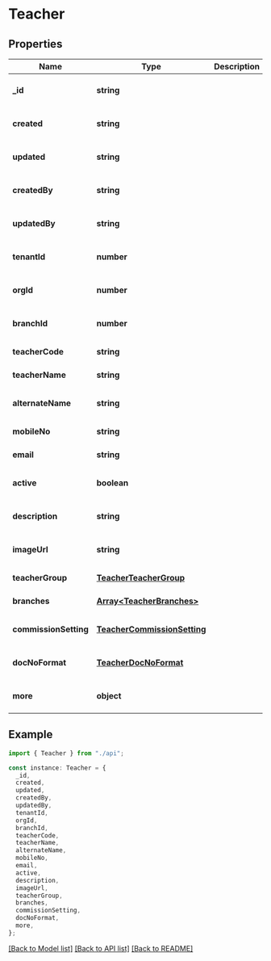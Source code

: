 # Teacher

## Properties

| Name                  | Type                                                        | Description | Notes                             |
| --------------------- | ----------------------------------------------------------- | ----------- | --------------------------------- |
| **\_id**              | **string**                                                  |             | [optional] [default to undefined] |
| **created**           | **string**                                                  |             | [optional] [default to undefined] |
| **updated**           | **string**                                                  |             | [optional] [default to undefined] |
| **createdBy**         | **string**                                                  |             | [optional] [default to undefined] |
| **updatedBy**         | **string**                                                  |             | [optional] [default to undefined] |
| **tenantId**          | **number**                                                  |             | [optional] [default to undefined] |
| **orgId**             | **number**                                                  |             | [optional] [default to undefined] |
| **branchId**          | **number**                                                  |             | [optional] [default to undefined] |
| **teacherCode**       | **string**                                                  |             | [default to undefined]            |
| **teacherName**       | **string**                                                  |             | [default to undefined]            |
| **alternateName**     | **string**                                                  |             | [optional] [default to undefined] |
| **mobileNo**          | **string**                                                  |             | [default to undefined]            |
| **email**             | **string**                                                  |             | [default to undefined]            |
| **active**            | **boolean**                                                 |             | [optional] [default to undefined] |
| **description**       | **string**                                                  |             | [optional] [default to undefined] |
| **imageUrl**          | **string**                                                  |             | [optional] [default to undefined] |
| **teacherGroup**      | [**TeacherTeacherGroup**](TeacherTeacherGroup.md)           |             | [default to undefined]            |
| **branches**          | [**Array&lt;TeacherBranches&gt;**](TeacherBranches.md)      |             | [default to undefined]            |
| **commissionSetting** | [**TeacherCommissionSetting**](TeacherCommissionSetting.md) |             | [optional] [default to undefined] |
| **docNoFormat**       | [**TeacherDocNoFormat**](TeacherDocNoFormat.md)             |             | [optional] [default to undefined] |
| **more**              | **object**                                                  |             | [optional] [default to undefined] |

## Example

```typescript
import { Teacher } from "./api";

const instance: Teacher = {
  _id,
  created,
  updated,
  createdBy,
  updatedBy,
  tenantId,
  orgId,
  branchId,
  teacherCode,
  teacherName,
  alternateName,
  mobileNo,
  email,
  active,
  description,
  imageUrl,
  teacherGroup,
  branches,
  commissionSetting,
  docNoFormat,
  more,
};
```

[[Back to Model list]](../README.md#documentation-for-models) [[Back to API list]](../README.md#documentation-for-api-endpoints) [[Back to README]](../README.md)

